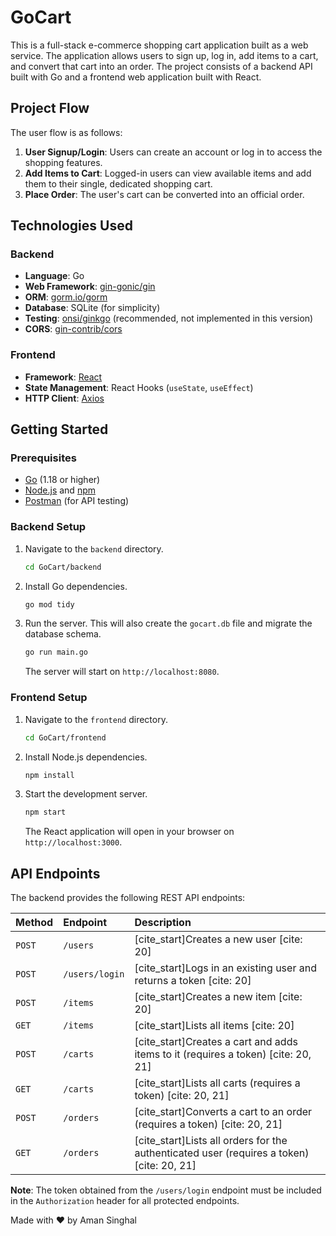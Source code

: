 # GoCart

This is a full-stack e-commerce shopping cart application built as a web service. The application allows users to sign up, log in, add items to a cart, and convert that cart into an order. The project consists of a backend API built with Go and a frontend web application built with React.

## Project Flow

The user flow is as follows:
1.  **User Signup/Login**: Users can create an account or log in to access the shopping features.
2.  **Add Items to Cart**: Logged-in users can view available items and add them to their single, dedicated shopping cart.
3.  **Place Order**: The user's cart can be converted into an official order.

## Technologies Used

### Backend
* **Language**: Go
* **Web Framework**: [gin-gonic/gin](https://github.com/gin-gonic/gin)
* **ORM**: [gorm.io/gorm](https://github.com/go-gorm/gorm)
* **Database**: SQLite (for simplicity)
* **Testing**: [onsi/ginkgo](https://github.com/onsi/ginkgo) (recommended, not implemented in this version)
* **CORS**: [gin-contrib/cors](https://github.com/gin-contrib/cors)

### Frontend
* **Framework**: [React](https://reactjs.org/)
* **State Management**: React Hooks (`useState`, `useEffect`)
* **HTTP Client**: [Axios](https://axios-http.com/)

## Getting Started

### Prerequisites
* [Go](https://go.dev/doc/install) (1.18 or higher)
* [Node.js](https://nodejs.org/) and [npm](https://www.npmjs.com/)
* [Postman](https://www.postman.com/) (for API testing)

### Backend Setup
1.  Navigate to the `backend` directory.
    ```sh
    cd GoCart/backend
    ```
2.  Install Go dependencies.
    ```sh
    go mod tidy
    ```
3.  Run the server. This will also create the `gocart.db` file and migrate the database schema.
    ```sh
    go run main.go
    ```
    The server will start on `http://localhost:8080`.

### Frontend Setup
1.  Navigate to the `frontend` directory.
    ```sh
    cd GoCart/frontend
    ```
2.  Install Node.js dependencies.
    ```sh
    npm install
    ```
3.  Start the development server.
    ```sh
    npm start
    ```
    The React application will open in your browser on `http://localhost:3000`.

## API Endpoints

The backend provides the following REST API endpoints:

| Method | Endpoint | Description |
| :--- | :--- | :--- |
| `POST` | `/users` | [cite_start]Creates a new user [cite: 20] |
| `POST` | `/users/login` | [cite_start]Logs in an existing user and returns a token [cite: 20] |
| `POST` | `/items` | [cite_start]Creates a new item [cite: 20] |
| `GET` | `/items` | [cite_start]Lists all items [cite: 20] |
| `POST` | `/carts` | [cite_start]Creates a cart and adds items to it (requires a token) [cite: 20, 21] |
| `GET` | `/carts` | [cite_start]Lists all carts (requires a token) [cite: 20, 21] |
| `POST` | `/orders` | [cite_start]Converts a cart to an order (requires a token) [cite: 20, 21] |
| `GET` | `/orders` | [cite_start]Lists all orders for the authenticated user (requires a token) [cite: 20, 21] |

**Note**: The token obtained from the `/users/login` endpoint must be included in the `Authorization` header for all protected endpoints.

Made with ❤️ by Aman Singhal
